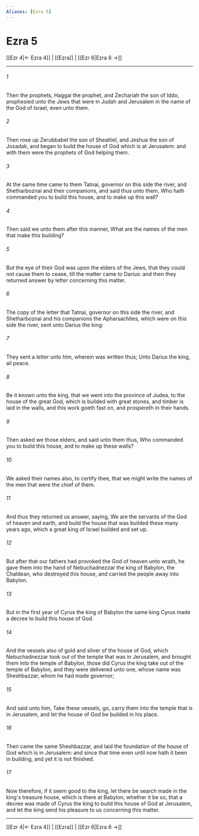 ```yaml
---
Aliases: [Ezra 5]
---
```

# Ezra 5

[[Ezr 4|← Ezra 4]] | [[Ezra]] | [[Ezr 6|Ezra 6 →]]
***



###### 1 
Then the prophets, Haggai the prophet, and Zechariah the son of Iddo, prophesied unto the Jews that were in Judah and Jerusalem in the name of the God of Israel, even unto them. 

###### 2 
Then rose up Zerubbabel the son of Shealtiel, and Jeshua the son of Jozadak, and began to build the house of God which is at Jerusalem: and with them were the prophets of God helping them. 

###### 3 
At the same time came to them Tatnai, governor on this side the river, and Shetharboznai and their companions, and said thus unto them, Who hath commanded you to build this house, and to make up this wall? 

###### 4 
Then said we unto them after this manner, What are the names of the men that make this building? 

###### 5 
But the eye of their God was upon the elders of the Jews, that they could not cause them to cease, till the matter came to Darius: and then they returned answer by letter concerning this matter. 

###### 6 
The copy of the letter that Tatnai, governor on this side the river, and Shetharboznai and his companions the Apharsachites, which were on this side the river, sent unto Darius the king: 

###### 7 
They sent a letter unto him, wherein was written thus; Unto Darius the king, all peace. 

###### 8 
Be it known unto the king, that we went into the province of Judea, to the house of the great God, which is builded with great stones, and timber is laid in the walls, and this work goeth fast on, and prospereth in their hands. 

###### 9 
Then asked we those elders, and said unto them thus, Who commanded you to build this house, and to make up these walls? 

###### 10 
We asked their names also, to certify thee, that we might write the names of the men that were the chief of them. 

###### 11 
And thus they returned us answer, saying, We are the servants of the God of heaven and earth, and build the house that was builded these many years ago, which a great king of Israel builded and set up. 

###### 12 
But after that our fathers had provoked the God of heaven unto wrath, he gave them into the hand of Nebuchadnezzar the king of Babylon, the Chaldean, who destroyed this house, and carried the people away into Babylon. 

###### 13 
But in the first year of Cyrus the king of Babylon the same king Cyrus made a decree to build this house of God. 

###### 14 
And the vessels also of gold and silver of the house of God, which Nebuchadnezzar took out of the temple that was in Jerusalem, and brought them into the temple of Babylon, those did Cyrus the king take out of the temple of Babylon, and they were delivered unto one, whose name was Sheshbazzar, whom he had made governor; 

###### 15 
And said unto him, Take these vessels, go, carry them into the temple that is in Jerusalem, and let the house of God be builded in his place. 

###### 16 
Then came the same Sheshbazzar, and laid the foundation of the house of God which is in Jerusalem: and since that time even until now hath it been in building, and yet it is not finished. 

###### 17 
Now therefore, if it seem good to the king, let there be search made in the king's treasure house, which is there at Babylon, whether it be so, that a decree was made of Cyrus the king to build this house of God at Jerusalem, and let the king send his pleasure to us concerning this matter.

***
[[Ezr 4|← Ezra 4]] | [[Ezra]] | [[Ezr 6|Ezra 6 →]]
